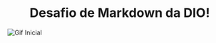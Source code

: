 <h1 align="center">Desafio de Markdown da DIO!</h1>

![Gif Inicial](https://i.pinimg.com/originals/99/cd/09/99cd0925c516b5d0a740dffd03c3e0df.gif)

